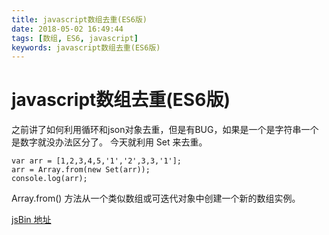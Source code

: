 ```yaml
---
title: javascript数组去重(ES6版)
date: 2018-05-02 16:49:44
tags: [数组, ES6, javascript]
keywords: javascript数组去重(ES6版)
---
```


# javascript数组去重(ES6版)
之前讲了如何利用循环和json对象去重，但是有BUG，如果是一个是字符串一个是数字就没办法区分了。
今天就利用 Set 来去重。

```
var arr = [1,2,3,4,5,'1','2',3,3,'1'];
arr = Array.from(new Set(arr));
console.log(arr);
```
Array.from() 方法从一个类似数组或可迭代对象中创建一个新的数组实例。

[jsBin 地址](https://jsbin.com/buyowuk/edit?js,console)